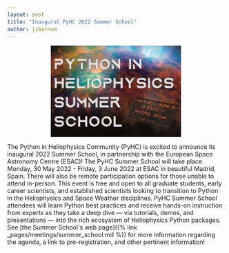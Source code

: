 ```yaml
---
layout: post
title: "Inaugural PyHC 2022 Summer School"
author: jibarnum
---
```


<img src="/../img/page_images/summer-school.jpg" alt="Summer School 30 May 2022 - Friday, 3 June 2022" style="display: block; margin-left: auto; margin-right: auto; width: 60%">

The Python in Heliophysics Community (PyHC) is excited to announce its inaugural 2022 Summer School, in partnership with the European Space Astronomy Centre (ESAC)! The PyHC Summer School will take place Monday, 30 May 2022 - Friday, 3 June 2022 at ESAC in beautiful Madrid, Spain. There will also be remote participation options for those unable to attend in-person. This event is free and open to all graduate students, early career scientists, and established scientists looking to transition to Python in the Heliophysics and Space Weather disciplines. PyHC Summer School attendees will learn Python best practices and receive hands-on instruction from experts as they take a deep dive — via tutorials, demos, and presentations — into the rich ecosystem of Heliophysics Python packages. See [the Summer School's web page]({% link
_pages/meetings/summer_school.md %}) for more information regarding the agenda, a link to pre-registration, and other pertinent information!
